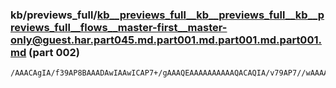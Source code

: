 ### kb/previews_full/kb__previews_full__kb__previews_full__kb__previews_full__flows__master-first__master-only@guest.har.part045.md.part001.md.part001.md.part001.md (part 002)

```md
/AAACAgIA/f39AP8BAAADAwIAAwICAP7+/gAAAQEAAAAAAAAAAQACAQIA/v79AP7//wAAAAAAAgICAPz8/QD/AP8AAQABAAABAAABAQIAAAAAAP///wABAAAAAgEBAAMCAgADAgMABgIDAAUEBQACAAAA
```

```
